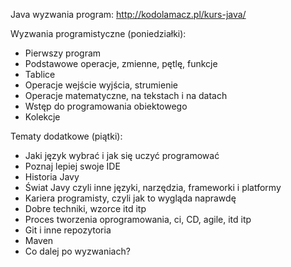 
Java wyzwania program: http://kodolamacz.pl/kurs-java/

Wyzwania programistyczne (poniedziałki):
* Pierwszy program
* Podstawowe operacje, zmienne, pętlę, funkcje
* Tablice
* Operacje wejście wyjścia, strumienie
* Operacje matematyczne, na tekstach  i na datach
* Wstęp do programowania obiektowego
* Kolekcje

Tematy dodatkowe (piątki):
* Jaki język wybrać i jak się uczyć programować
* Poznaj lepiej swoje IDE
* Historia Javy
* Świat Javy czyli inne języki, narzędzia, frameworki i platformy
* Kariera programisty, czyli jak to wygląda naprawdę
* Dobre techniki, wzorce itd itp
* Proces tworzenia oprogramowania, ci, CD, agile, itd itp
* Git i inne repozytoria
* Maven
* Co dalej po wyzwaniach?
